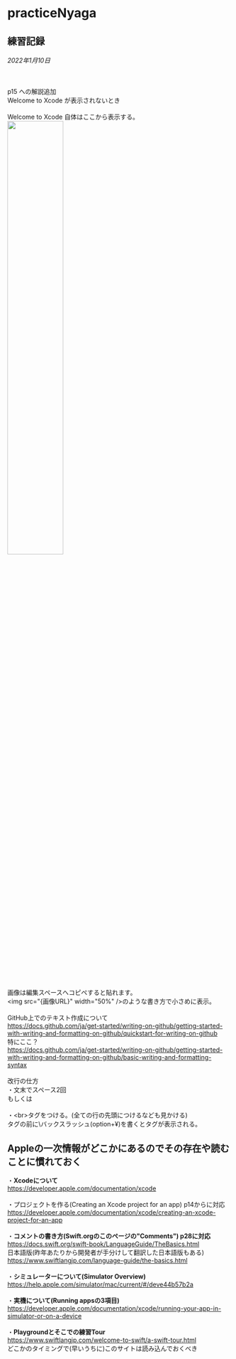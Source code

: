 # practiceNyaga
練習記録
---
###### 2022年1月10日
<br>p15 への解説追加
<br>Welcome to Xcode が表示されないとき
<br><br>Welcome to Xcode 自体はここから表示する。
<br><img src="https://user-images.githubusercontent.com/121947495/211503242-7ba44cac-a1f1-4ec4-a2de-9ee7d66db2ae.png" width="50%" />
<br>画像は編集スペースへコピペすると貼れます。
<br>\<img src="{画像URL}" width="50%" />のような書き方で小さめに表示。
<br>
<br>GitHub上でのテキスト作成について
<br>https://docs.github.com/ja/get-started/writing-on-github/getting-started-with-writing-and-formatting-on-github/quickstart-for-writing-on-github
<br>特にここ？
<br>https://docs.github.com/ja/get-started/writing-on-github/getting-started-with-writing-and-formatting-on-github/basic-writing-and-formatting-syntax
<br>
<br>改行の仕方
<br>・文末でスペース2回
<br>もしくは<br>
<br>・\<br>タグをつける。(全ての行の先頭につけるなども見かける)
<br>タグの前に\バックスラッシュ(option+¥)を書くとタグが表示される。
<br>
## Appleの一次情報がどこかにあるのでその存在や読むことに慣れておく
・**Xcodeについて**
<br>https://developer.apple.com/documentation/xcode
<br>
<br>・プロジェクトを作る(Creating an Xcode project for an app) p14からに対応
<br>https://developer.apple.com/documentation/xcode/creating-an-xcode-project-for-an-app
<br>
<br>・**コメントの書き方(Swift.orgのこのページの"Comments") p28に対応**
<br>https://docs.swift.org/swift-book/LanguageGuide/TheBasics.html
<br>日本語版(昨年あたりから開発者が手分けして翻訳した日本語版もある)
<br>https://www.swiftlangjp.com/language-guide/the-basics.html
<br>
<br>・**シミュレーターについて(Simulator Overview)**
<br>https://help.apple.com/simulator/mac/current/#/deve44b57b2a
<br>
<br>・**実機について(Running appsの3項目)**
<br>https://developer.apple.com/documentation/xcode/running-your-app-in-simulator-or-on-a-device
<br>
<br>・**Playgroundとそこでの練習Tour**
<br>https://www.swiftlangjp.com/welcome-to-swift/a-swift-tour.html
<br>どこかのタイミングで(早いうちに)このサイトは読み込んでおくべき

